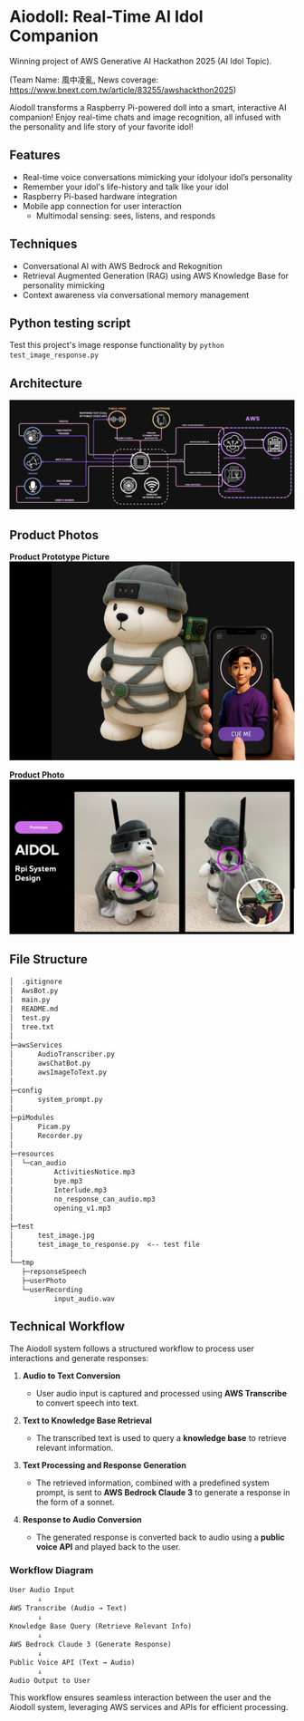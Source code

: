 # Aiodoll: Real-Time AI Idol Companion

Winning project of AWS Generative AI Hackathon 2025 (AI Idol Topic).

(Team Name: 風中凌亂, News coverage: https://www.bnext.com.tw/article/83255/awshackthon2025)

Aiodoll transforms a Raspberry Pi-powered doll into a smart, interactive AI companion! Enjoy real-time chats and image recognition, all infused with the personality and life story of your favorite idol!

## Features

- Real-time voice conversations mimicking your idolyour idol’s personality
- Remember your idol's life-history and talk like your idol
- Raspberry Pi-based hardware integration
- Mobile app connection for user interaction
  - Multimodal sensing: sees, listens, and responds

## Techniques

- Conversational AI with AWS Bedrock and Rekognition
- Retrieval Augmented Generation (RAG) using AWS Knowledge Base for personality mimicking
- Context awareness via conversational memory management

## Python testing script

Test this project's image response functionality by `python test_image_response.py`

## Architecture

![Architecture](demo_pics/architecture.png)

## Product Photos

**Product Prototype Picture**
![alt text](demo_pics/demo_pic1.png)

**Product Photo**
![alt text](demo_pics/demo_pic2.png)

## File Structure

```
│  .gitignore
│  AwsBot.py
│  main.py
│  README.md
│  test.py
│  tree.txt
│
├─awsServices
│      AudioTranscriber.py
│      awsChatBot.py
│      awsImageToText.py
│
├─config
│      system_prompt.py
│
├─piModules
│      Picam.py
│      Recorder.py
│
├─resources
│  └─can_audio
│          ActivitiesNotice.mp3
│          bye.mp3
│          Interlude.mp3
│          no_response_can_audio.mp3
│          opening_v1.mp3
│
├─test
│      test_image.jpg
│      test_image_to_response.py  <-- test file
│
└──tmp
   ├─repsonseSpeech
   ├─userPhoto
   └─userRecording
           input_audio.wav

```

## Technical Workflow

The Aiodoll system follows a structured workflow to process user interactions and generate responses:

1. **Audio to Text Conversion**

   - User audio input is captured and processed using **AWS Transcribe** to convert speech into text.

2. **Text to Knowledge Base Retrieval**

   - The transcribed text is used to query a **knowledge base** to retrieve relevant information.

3. **Text Processing and Response Generation**

   - The retrieved information, combined with a predefined system prompt, is sent to **AWS Bedrock Claude 3** to generate a response in the form of a sonnet.

4. **Response to Audio Conversion**
   - The generated response is converted back to audio using a **public voice API** and played back to the user.

### Workflow Diagram

```plaintext
User Audio Input
       ↓
AWS Transcribe (Audio → Text)
       ↓
Knowledge Base Query (Retrieve Relevant Info)
       ↓
AWS Bedrock Claude 3 (Generate Response)
       ↓
Public Voice API (Text → Audio)
       ↓
Audio Output to User
```

This workflow ensures seamless interaction between the user and the Aiodoll system, leveraging AWS services and APIs for efficient processing.

